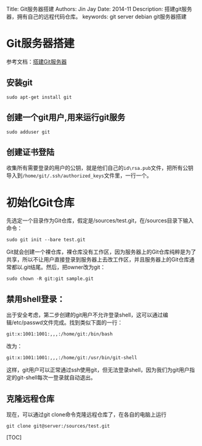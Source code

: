 Title:  Git服务器搭建
Authors: Jin Jay
Date:    2014-11
Description: 搭建git服务器，拥有自己的远程代码仓库。
keywords: git server debian
          git服务器搭建


# Git服务器搭建
参考文档：[搭建Git服务器](http://www.liaoxuefeng.com/wiki/0013739516305929606dd18361248578c67b8067c8c017b000/00137583770360579bc4b458f044ce7afed3df579123eca000)

## 安装git

    sudo apt-get install git
## 创建一个git用户,用来运行git服务

    sudo adduser git
## 创建证书登陆
收集所有需要登录的用户的公钥，就是他们自己的`id\rsa.pub`文件，把所有公钥导入到`/home/git/.ssh/authorized_keys`文件里，一行一个。
# 初始化Git仓库
先选定一个目录作为Git仓库，假定是/sources/test.git，在/sources目录下输入命令：

    sudo git init --bare test.git
Git就会创建一个裸仓库，裸仓库没有工作区，因为服务器上的Git仓库纯粹是为了共享，所以不让用户直接登录到服务器上去改工作区，并且服务器上的Git仓库通常都以.git结尾。然后，把owner改为git：

    sudo chown -R git:git sample.git
## 禁用shell登录：
出于安全考虑，第二步创建的git用户不允许登录shell，这可以通过编辑/etc/passwd文件完成。找到类似下面的一行：

    git:x:1001:1001:,,,:/home/git:/bin/bash
改为：

    git:x:1001:1001:,,,:/home/git:/usr/bin/git-shell
这样，git用户可以正常通过ssh使用git，但无法登录shell，因为我们为git用户指定的git-shell每次一登录就自动退出。

## 克隆远程仓库
现在，可以通过git clone命令克隆远程仓库了，在各自的电脑上运行

    git clone git@server:/sources/test.git













[TOC]
